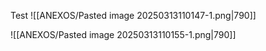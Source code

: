 Test 
![[ANEXOS/Pasted image 20250313110147-1.png|790]]

![[ANEXOS/Pasted image 20250313110155-1.png|790]]
